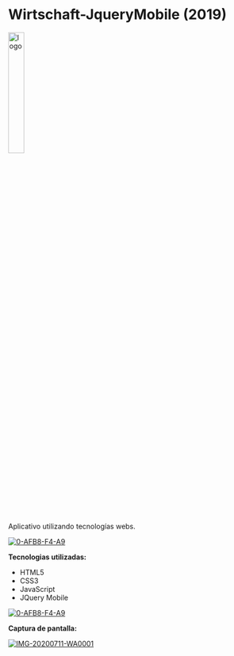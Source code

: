 # Wirtschaft-JqueryMobile (2019)
<a href="https://www.linkedin.com/in/acostasimon"><img src="https://i.ibb.co/bQnHGDt/logo.png" alt="logo" width="25%" height="25%" border="0"></a>

Aplicativo utilizando tecnologías webs.

<a href="https://www.linkedin.com/in/acostasimon"><img src="https://i.ibb.co/rFV3Mpv/0-AFB8-F4-A9.png" alt="0-AFB8-F4-A9" border="0"></a>

**Tecnologias utilizadas:**

- HTML5
- CSS3
- JavaScript
- JQuery Mobile

<a href="https://www.linkedin.com/in/acostasimon"><img src="https://i.ibb.co/rFV3Mpv/0-AFB8-F4-A9.png" alt="0-AFB8-F4-A9" border="0"></a>

**Captura de pantalla:**


<a href="https://www.linkedin.com/in/acostasimon"><img src="https://i.ibb.co/mbZsKmL/IMG-20200711-WA0001.jpg" alt="IMG-20200711-WA0001" border="0"></a>
